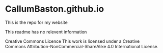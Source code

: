 # CallumBaston.github.io
This is the repo for my website

This readme has no relevent information

Creative Commons Licence
This work is licensed under a Creative Commons Attribution-NonCommercial-ShareAlike 4.0 International License.
